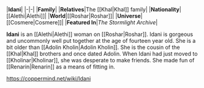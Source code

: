 |**Idani**|
|-|-|
|**Family**|
|**Relatives**|The [[Khal\|Khal]] family|
|**Nationality**|[[Alethi\|Alethi]]|
|**World**|[[Roshar\|Roshar]]|
|**Universe**|[[Cosmere\|Cosmere]]|
|**Featured In**|*The Stormlight Archive*|

**Idani** is an [[Alethi\|Alethi]] woman on [[Roshar\|Roshar]].
Idani is gorgeous and uncommonly well put together at the age of fourteen year old. She is a bit older than [[Adolin Kholin\|Adolin Kholin]].
She is the cousin of the [[Khal\|Khal]] brothers and once dated Adolin. When Idani had just moved to [[Kholinar\|Kholinar]], she was desperate to make friends. She made fun of [[Renarin\|Renarin]] as a means of fitting in.



https://coppermind.net/wiki/Idani
